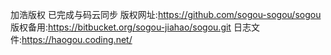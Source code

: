 加浩版权
已完成与码云同步
版权网址:https://github.com/sogou-sogou/sogou
版权备用:https://bitbucket.org/sogou-jiahao/sogou.git
日志文件:https://haogou.coding.net/
